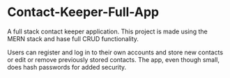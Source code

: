 # Contact-Keeper-Full-App
A full stack contact keeper application.
This project is made using the MERN stack and hase full CRUD functionality.

Users can register and log in to their own accounts and store new contacts or edit or remove previously stored contacts. The app, even though small, does hash passwords for added security.

